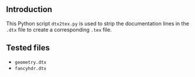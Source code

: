 ## Introduction

This Python script `dtx2tex.py` is used to strip the documentation
lines in the `.dtx` file to create a corresponding `.tex` file.

## Tested files

+ `geometry.dtx` 
+ `fancyhdr.dtx`
